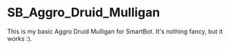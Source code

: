 # SB_Aggro_Druid_Mulligan
This is my basic Aggro Druid Mulligan for SmartBot. It's nothing fancy, but it works :).
